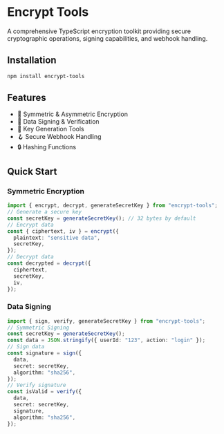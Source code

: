 # Encrypt Tools

A comprehensive TypeScript encryption toolkit providing secure cryptographic operations, signing capabilities, and webhook handling.

## Installation

```bash
npm install encrypt-tools
```

## Features

- 🔐 Symmetric & Asymmetric Encryption
- 📝 Data Signing & Verification
- 🔑 Key Generation Tools
- 🪝 Secure Webhook Handling
- 🔒 Hashing Functions

## Quick Start

### Symmetric Encryption

```typescript
import { encrypt, decrypt, generateSecretKey } from "encrypt-tools";
// Generate a secure key
const secretKey = generateSecretKey(); // 32 bytes by default
// Encrypt data
const { ciphertext, iv } = encrypt({
  plaintext: "sensitive data",
  secretKey,
});
// Decrypt data
const decrypted = decrypt({
  ciphertext,
  secretKey,
  iv,
});
```

### Data Signing

```typescript
import { sign, verify, generateSecretKey } from "encrypt-tools";
// Symmetric Signing
const secretKey = generateSecretKey();
const data = JSON.stringify({ userId: "123", action: "login" });
// Sign data
const signature = sign({
  data,
  secret: secretKey,
  algorithm: "sha256",
});
// Verify signature
const isValid = verify({
  data,
  secret: secretKey,
  signature,
  algorithm: "sha256",
});
```
